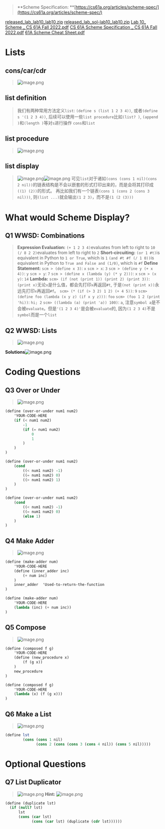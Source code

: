 > **Scheme Specification: **[https://cs61a.org/articles/scheme-spec/](https://cs61a.org/articles/scheme-spec/)

[released_lab_lab10_lab10.zip](https://www.yuque.com/attachments/yuque/0/2023/zip/12393765/1672999778878-7249f9b8-0b5b-482a-9be6-363b95ca3d48.zip)
[released_lab_sol-lab10_lab10.zip](https://www.yuque.com/attachments/yuque/0/2023/zip/12393765/1672999778919-90fbdf82-06ad-4dd0-b9a7-2993c1d8d1cd.zip)
[Lab 10_ Scheme _ CS 61A Fall 2022.pdf](https://www.yuque.com/attachments/yuque/0/2023/pdf/12393765/1672999854539-93f568a8-6fdf-4b70-81f9-a5da5b3b7c51.pdf)
[CS 61A Scheme Specification _ CS 61A Fall 2022.pdf](https://www.yuque.com/attachments/yuque/0/2023/pdf/12393765/1673239781693-ee2c484e-1a58-4ee4-acba-203dc8e1e8fc.pdf)
[61A Scheme Cheat Sheet.pdf](https://www.yuque.com/attachments/yuque/0/2023/pdf/12393765/1673242697273-0a2ef3b2-4d3c-490f-8563-1353d3fe07f1.pdf)

# Lists
## cons/car/cdr
> ![image.png](./⭐Lab_10__Scheme__Scheme_Lists.assets/20230302_1021468202.png)



## list definition
> 我们有两种常用方法定义`list`: `(define s (list 1 2 3 4))`, 或者`(define s '(1 2 3 4))`, 后续可以使用一些`list procedure`比如`(list? )`, `(append )`和`(length )`等对`s`进行操作
> `cons`和`list`



## list procedure
> ![image.png](./⭐Lab_10__Scheme__Scheme_Lists.assets/20230302_1021468705.png)


## list display
> ![image.png](./⭐Lab_10__Scheme__Scheme_Lists.assets/20230302_1021461025.png)![image.png](./⭐Lab_10__Scheme__Scheme_Lists.assets/20230302_1021473565.png)
> 可见`list`对于诸如`(cons (cons 1 nil)(cons 2 nil))`的链表结构是不会以嵌套的形式打印出来的，而是会将其打印成`((1) (2))`的形式。
> 再比如我们有一个链表`(cons 1 (cons 2 (cons 3 nil)))`, 则`(list ...)`就会输出`(1 2 3)`，而不是`(1 (2 (3)))`



# What would Scheme Display?
## Q1 WWSD: Combinations
> **Expression Evaluation:**
> `(+ 1 2 3 4)`evaluates from left to right to `10`
> `(/ 8 2 2)`evaluates from left to right to `2`
> **Short-circuiting:** 
> `(or 1 #t)`is equivalent in Python to `1 or True`, which is `1`
> `(and #t #f (/ 1 0))`is equivalent in Python to `True and False and (1/0)`, which is `#f`
> **Define Statement:**
> `scm > (define x 3)`: `x`
> `scm > x`: `3`
> `scm > (define y (+ x 4))`: `y`
> `scm > y`: `7`
> `scm > (define x (lambda (y) (* y 2)))`: `x`
> `scm > (x y)`: `14`
> **Lambda:**
> `scm> (if (not (print 1)) (print 2) (print 3))`:
> `(print x)`无论`x`是什么值，都会先打印`x`再返回`#t`, 于是`(not (print x))`永远先打印`x`再返回`#f`。
> `scm> (* (if (> 3 2) 1 2) (+ 4 5))`: `9`
> `scm> (define foo (lambda (x y z) (if x y z)))`: `foo`
> `scm> (foo 1 2 (print 'hi))`: `hi; 2`
> `scm> ((lambda (a) (print 'a)) 100)`: `a`, 注意`symbol a`是不会被`evaluate`。但是`'(1 2 3 4)'`是会被`evaluate`的, 因为`(1 2 3 4)`不是`symbol`而是一个`list`




## Q2 WWSD: Lists
> ![image.png](./⭐Lab_10__Scheme__Scheme_Lists.assets/20230302_1021473714.png)

**Solutions**![image.png](./⭐Lab_10__Scheme__Scheme_Lists.assets/20230302_1021471706.png)

# Coding Questions
## Q3 Over or Under
> ![image.png](./⭐Lab_10__Scheme__Scheme_Lists.assets/20230302_1021477648.png)

```scheme
(define (over-or-under num1 num2)
    'YOUR-CODE-HERE
    (if (< num1 num2)
        -1
        (if (= num1 num2)
            0
            1
        )
    )
)
```
```scheme
(define (over-or-under num1 num2)
    (cond
        ((< num1 num2) -1)
        ((= num1 num2) 0)
        ((> num1 num2) 1)
    )
)
```
```scheme
(define (over-or-under num1 num2)
    (cond
        ((< num1 num2) -1)
        ((= num1 num2) 0)
        (else 1)
    )
)
```


## Q4 Make Adder
> ![image.png](./⭐Lab_10__Scheme__Scheme_Lists.assets/20230302_1021479180.png)

```scheme
(define (make-adder num)
    'YOUR-CODE-HERE
    (define (inner_adder inc)
        (+ num inc)
    )
    inner_adder  'Used-to-return-the-function
)
```
```scheme
(define (make-adder num)
    'YOUR-CODE-HERE
    (lambda (inc) (+ num inc))
)
```


## Q5 Compose
> ![image.png](./⭐Lab_10__Scheme__Scheme_Lists.assets/20230302_1021478579.png)

```scheme
(define (composed f g)
    'YOUR-CODE-HERE
    (define (new_procedure x)
        (f (g x))
    )
    new_procedure
)
```
```scheme
(define (composed f g)
    'YOUR-CODE-HERE
    (lambda (x) (f (g x)))
)
```

## Q6 Make a List
> ![image.png](./⭐Lab_10__Scheme__Scheme_Lists.assets/20230302_1021473932.png)

```scheme
(define lst
        (cons (cons 1 nil)
              (cons 2 (cons (cons 3 (cons 4 nil)) (cons 5 nil)))))
```

# Optional Questions
## Q7 List Duplicator
> ![image.png](./⭐Lab_10__Scheme__Scheme_Lists.assets/20230302_1021478760.png)
> **Hint:**
> ![image.png](./⭐Lab_10__Scheme__Scheme_Lists.assets/20230302_1021479136.png)

```scheme
(define (duplicate lst)
  (if (null? lst)
      lst
      (cons (car lst)
            (cons (car lst) (duplicate (cdr lst))))))
```
